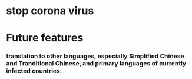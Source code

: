 # stop corona virus

# Future features
### translation to other languages, especially Simplified Chinese and Tranditional Chinese, and primary languages of currently infected countries. 